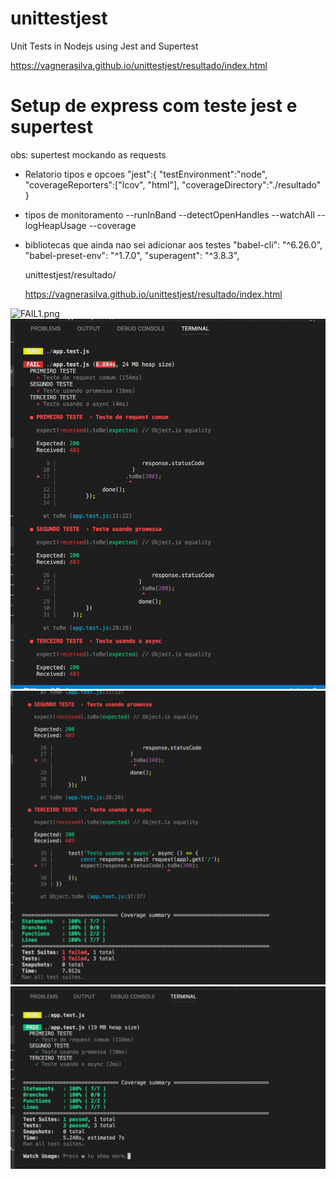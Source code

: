 # unittestjest
Unit Tests in Nodejs using Jest and Supertest

https://vagnerasilva.github.io/unittestjest/resultado/index.html

  
  # Setup de express com teste jest e supertest

  obs: supertest mockando as requests
  
  - Relatorio tipos e opcoes
  "jest":{
    "testEnvironment":"node",
    "coverageReporters":["lcov", "html"],
    "coverageDirectory":"./resultado"
  }




- tipos de monitoramento 
  --runInBand --detectOpenHandles --watchAll --logHeapUsage --coverage



- bibliotecas que ainda nao sei adicionar aos testes
  "babel-cli": "^6.26.0",
  "babel-preset-env": "^1.7.0",
  "superagent": "^3.8.3",

  unittestjest/resultado/

  https://vagnerasilva.github.io/unittestjest/resultado/index.html

<img src="/vagnerasilva/unittestjest/blob/master/FAIL1.png?raw=true" alt="FAIL1.png">

<img src="https://github.com/vagnerasilva/unittestjest/blob/master/FAIL1.png?raw=true" >
<img src="https://github.com/vagnerasilva/unittestjest/blob/master/FAIL2.png?raw=true" >
<img src="https://github.com/vagnerasilva/unittestjest/blob/master/Sucess.png?raw=true" >



